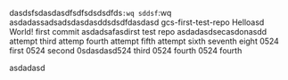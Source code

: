 dasdsfsdasdasdfsdfsdsdsdfds`:wq
sddsf`:wq
asdadassadsadsdasdasddsdsdfdasdasd gcs-first-test-repo
Helloasd World! first commit
asdadsafasdirst test repo
asdadasdsecasdonasdd attempt
third attemp
fourth attempt
fifth attempt
sixth
seventh
eight
0524 first
0524 second
0sdasdasd524 third
0524 fourth
0524 fourth




asdadasd






